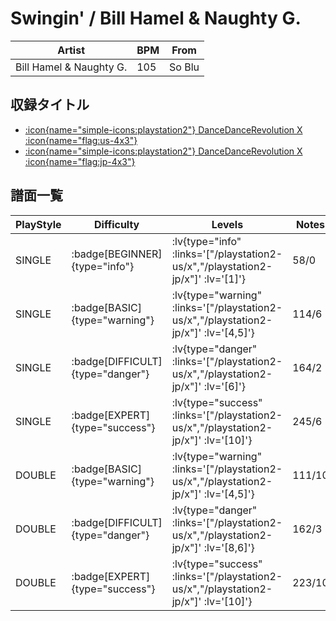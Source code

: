 # Swingin' / Bill Hamel & Naughty G.

|Artist|BPM|From|
|------|---|----|
|Bill Hamel & Naughty G.|105|So Blu|

## 収録タイトル

- [ :icon{name="simple-icons:playstation2"} DanceDanceRevolution X :icon{name="flag:us-4x3"} ](/playstation2-us/x)
- [ :icon{name="simple-icons:playstation2"} DanceDanceRevolution X :icon{name="flag:jp-4x3"} ](/playstation2-jp/x)

## 譜面一覧

|PlayStyle|Difficulty|Levels|Notes|Movie|
|---------|----------|------|-----|-----|
|SINGLE| :badge[BEGINNER]{type="info"} | :lv{type="info" :links='["/playstation2-us/x","/playstation2-jp/x"]' :lv='[1]'} |58/0||
|SINGLE| :badge[BASIC]{type="warning"} | :lv{type="warning" :links='["/playstation2-us/x","/playstation2-jp/x"]' :lv='[4,5]'} |114/6||
|SINGLE| :badge[DIFFICULT]{type="danger"} | :lv{type="danger" :links='["/playstation2-us/x","/playstation2-jp/x"]' :lv='[6]'} |164/2||
|SINGLE| :badge[EXPERT]{type="success"} | :lv{type="success" :links='["/playstation2-us/x","/playstation2-jp/x"]' :lv='[10]'} |245/6||
|DOUBLE| :badge[BASIC]{type="warning"} | :lv{type="warning" :links='["/playstation2-us/x","/playstation2-jp/x"]' :lv='[4,5]'} |111/10||
|DOUBLE| :badge[DIFFICULT]{type="danger"} | :lv{type="danger" :links='["/playstation2-us/x","/playstation2-jp/x"]' :lv='[8,6]'} |162/3||
|DOUBLE| :badge[EXPERT]{type="success"} | :lv{type="success" :links='["/playstation2-us/x","/playstation2-jp/x"]' :lv='[10]'} |223/10||
